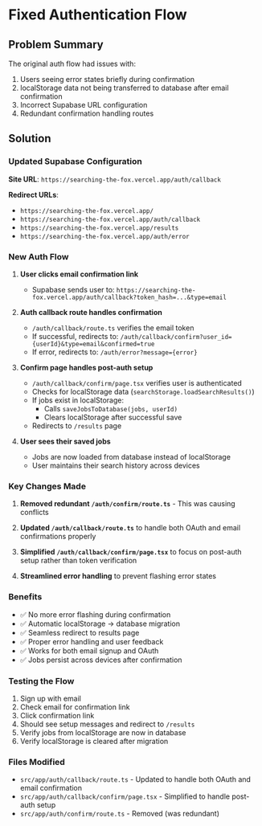 # Fixed Authentication Flow

## Problem Summary
The original auth flow had issues with:
1. Users seeing error states briefly during confirmation
2. localStorage data not being transferred to database after email confirmation
3. Incorrect Supabase URL configuration
4. Redundant confirmation handling routes

## Solution

### Updated Supabase Configuration
**Site URL**: `https://searching-the-fox.vercel.app/auth/callback`

**Redirect URLs**:
- `https://searching-the-fox.vercel.app/`
- `https://searching-the-fox.vercel.app/auth/callback`
- `https://searching-the-fox.vercel.app/results`
- `https://searching-the-fox.vercel.app/auth/error`

### New Auth Flow

1. **User clicks email confirmation link**
   - Supabase sends user to: `https://searching-the-fox.vercel.app/auth/callback?token_hash=...&type=email`

2. **Auth callback route handles confirmation**
   - `/auth/callback/route.ts` verifies the email token
   - If successful, redirects to: `/auth/callback/confirm?user_id={userId}&type=email&confirmed=true`
   - If error, redirects to: `/auth/error?message={error}`

3. **Confirm page handles post-auth setup**
   - `/auth/callback/confirm/page.tsx` verifies user is authenticated
   - Checks for localStorage data (`searchStorage.loadSearchResults()`)
   - If jobs exist in localStorage:
     - Calls `saveJobsToDatabase(jobs, userId)`
     - Clears localStorage after successful save
   - Redirects to `/results` page

4. **User sees their saved jobs**
   - Jobs are now loaded from database instead of localStorage
   - User maintains their search history across devices

### Key Changes Made

1. **Removed redundant `/auth/confirm/route.ts`** - This was causing conflicts

2. **Updated `/auth/callback/route.ts`** to handle both OAuth and email confirmations properly

3. **Simplified `/auth/callback/confirm/page.tsx`** to focus on post-auth setup rather than token verification

4. **Streamlined error handling** to prevent flashing error states

### Benefits

- ✅ No more error flashing during confirmation
- ✅ Automatic localStorage → database migration
- ✅ Seamless redirect to results page
- ✅ Proper error handling and user feedback
- ✅ Works for both email signup and OAuth
- ✅ Jobs persist across devices after confirmation

### Testing the Flow

1. Sign up with email
2. Check email for confirmation link
3. Click confirmation link
4. Should see setup messages and redirect to `/results`
5. Verify jobs from localStorage are now in database
6. Verify localStorage is cleared after migration

### Files Modified

- `src/app/auth/callback/route.ts` - Updated to handle both OAuth and email confirmation
- `src/app/auth/callback/confirm/page.tsx` - Simplified to handle post-auth setup
- `src/app/auth/confirm/route.ts` - Removed (was redundant)